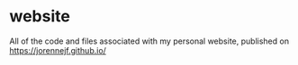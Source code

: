 # website

All of the code and files associated with my personal website, published on https://jorennejf.github.io/
